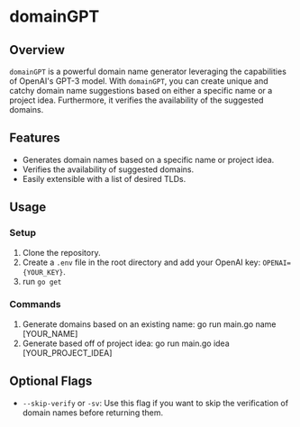 # domainGPT

## Overview
`domainGPT` is a powerful domain name generator leveraging the capabilities of OpenAI's GPT-3 model. With `domainGPT`, you can create unique and catchy domain name suggestions based on either a specific name or a project idea. Furthermore, it verifies the availability of the suggested domains.

## Features
- Generates domain names based on a specific name or project idea.
- Verifies the availability of suggested domains.
- Easily extensible with a list of desired TLDs.

## Usage

### Setup
1. Clone the repository. 
2. Create a `.env` file in the root directory and add your OpenAI key: `OPENAI={YOUR_KEY}`. 
3. run `go get` 

### Commands
1. Generate domains based on an existing name: 
   go run main.go name [YOUR_NAME] 
2. Generate based off of project idea: 
   go run main.go idea [YOUR_PROJECT_IDEA] 

## Optional Flags
- `--skip-verify` or `-sv`: Use this flag if you want to skip the verification of domain names before returning them.
